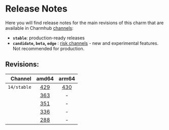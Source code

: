 # Release Notes

Here you will find release notes for the main revisions of this charm that are available in Charmhub [channels](https://juju.is/docs/sdk/channel):

* **`stable`**:  production-ready releases
*  **`candidate`, `beta`, `edge`** :  [risk channels](https://juju.is/docs/sdk/channel#heading--risk) - new and experimental features. Not recommended for production.

## Revisions:

|  Channel  | amd64 | arm64 |
|---------:|:-----:|:-----:|
| `14/stable`   | [429](/t/14067) | [430](/t/14067) |
|                          | [363](/t/13124) |   -   |
|                          | [351](/t/12823) |   -   |
|                       | [336](/t/11877) |   -   |
|                       | [288](/t/11876) |   -  |